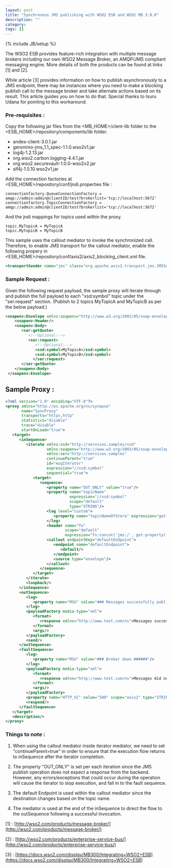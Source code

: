 ```yaml
---
layout: post
title: "Synchronous JMS publishing with WSO2 ESB and WSO2 MB 3.0.0"
description: ""
category: 
tags: []
---
```

{% include JB/setup %}

The WSO2 ESB provides feature-rich integration with multiple message brokers including our own WSO2 Message Broker, an AMQP/JMS compliant messaging engine. More details of both the products can be found at links [1] and [2].

While article [3] provides information on how to publish asynchronously to a JMS endpoint, there may be instances where you need to make a blocking publish call to the message broker and take alternate actions based on its result. This article guides you on how to do that. Special thanks to Isuru Udana for pointing to this workaround.

### Pre-requisites : 

Copy the following jar files from the <MB_HOME>/clent-lib folder to the <ESB_HOME>/repository/components/lib folder. 

* andes-client-3.0.1.jar  
* geronimo-jms_1.1_spec-1.1.0.wso2v1.jar  
* log4j-1.2.13.jar  
* org.wso2.carbon.logging-4.4.1.jar  
* org.wso2.securevault-1.0.0-wso2v2.jar  
* slf4j-1.5.10.wso2v1.jar

Add the connection factories at <ESB_HOME>/repository/conf/jndi.properties file : 

```
connectionfactory.QueueConnectionFactory = amqp://admin:admin@clientID/test?brokerlist='tcp://localhost:5672'
connectionfactory.TopicConnectionFactory = amqp://admin:admin@clientID/test?brokerlist='tcp://localhost:5672'
```

And the jndi mappings for topics used within the proxy. 

```
topic.MyTopicA = MyTopicA
topic.MytopicB = MyTopicB
```


This sample uses the callout mediator to invoke the synchronized call. Therefore, to enable JMS transport for the callout mediator, enable the following propery in <ESB_HOME>/repository/conf/axis2/axis2_blocking_client.xml file.

```xml
<transportSender name="jms" class="org.apache.axis2.transport.jms.JMSSender"/>
```

### Sample Request : 

Given the following request payload, the sample proxy will iterate through and publish the full payload to each "xsd:symbol" topic under the "ser:request" section. (Publish to 2 topics MyTopicA and MyTopicB as per the below payload.)

```xml
<soapenv:Envelope xmlns:soapenv="http://www.w3.org/2003/05/soap-envelope" xmlns:ser="http://services.samples" xmlns:xsd="http://services.samples/xsd">
    <soapenv:Header/>
    <soapenv:Body>
       <ser:getQuote>
          <!--Optional:-->
          <ser:request>
             <!--Optional:-->
             <xsd:symbol>MyTopicA</xsd:symbol>
          	 <xsd:symbol>MyTopicB</xsd:symbol>
            </ser:request>
       </ser:getQuote>
    </soapenv:Body>
 </soapenv:Envelope>
```

## Sample Proxy : 

```xml
<?xml version="1.0" encoding="UTF-8"?>
<proxy xmlns="http://ws.apache.org/ns/synapse"
       name="SyncProxy"
       transports="https,http"
       statistics="disable"
       trace="disable"
       startOnLoad="true">
   <target>
      <inSequence>
         <iterate xmlns:xsd="http://services.samples/xsd"
                  xmlns:soapenv="http://www.w3.org/2003/05/soap-envelope"
                  xmlns:ser="http://services.samples"
                  continueParent="true"
                  id="msgIterator"
                  expression="//xsd:symbol"
                  sequential="true">
            <target>
               <sequence>
                  <property name="OUT_ONLY" value="true"/>
                  <property name="topicName"
                            expression="//xsd:symbol"
                            scope="default"
                            type="STRING"/>
                  <log level="custom">
                     <property name="topicNameOfStore" expression="get-property('topicName')"/>
                  </log>
                  <header name="To"
                          scope="default"
                          expression="fn:concat('jms:/', get-property('topicName'),'?transport.jms.ConnectionFactoryJNDIName=TopicConnectionFactory&amp;java.naming.factory.initial=org.wso2.andes.jndi.PropertiesFileInitialContextFactory&amp;java.naming.provider.url=repository/conf/jndi.properties&amp;transport.jms.DestinationType=topic&amp;transport.jms.CacheLevel=producer')"/>
                  <callout endpointKey="defaultEndpoint">
                     <endpoint name="defaultEndpoint">
                        <default/>
                     </endpoint>
                     <source type="envelope"/>
                  </callout>
               </sequence>
            </target>
         </iterate>
         <loopback/>
      </inSequence>
      <outSequence>
         <log>
            <property name="MSG" value="### Messages successfully published. ######"/>
         </log>
         <payloadFactory media-type="xml">
            <format>
               <response xmlns="http://www.test.com/ns">Messages successfully published.</response>
            </format>
            <args/>
         </payloadFactory>
         <send/>
      </outSequence>
      <faultSequence>
         <log>
            <property name="MSG" value="### Broker down ######"/>
         </log>
         <payloadFactory media-type="xml">
            <format>
               <response xmlns="http://www.test.com/ns">Messages did not get published due to a broker validation failure or unavailability.</response>
            </format>
            <args/>
         </payloadFactory>
         <property name="HTTP_SC" value="500" scope="axis2" type="STRING"/>
         <respond/>
      </faultSequence>
   </target>
   <description/>
</proxy>
```

### Things to note : 

1. When using the callout mediator inside iterator mediator, we need to set "continueParent=true" in order to ensure that the execution flow returns to inSequence after the iterator completion.

2. The property "OUT_ONLY" is set per each iteration since the JMS publish operation does not expect a response from the backend. However, any errors/exceptions that could occur during the operation will cause the iterator to stop execution, and fall in to the fault sequence. 

3. The default Endpoint is used within the callout mediator since the destination changes based on the topic name. 

4. The <loopback> mediator is used at the end of the inSequence to direct the flow to the outSequence following a successful invocation. 


[1] : [http://wso2.com/products/message-broker/](http://wso2.com/products/message-broker/)

[2] : [http://wso2.com/products/enterprise-service-bus/](http://wso2.com/products/enterprise-service-bus/)

[3] : [https://docs.wso2.com/display/MB300/Integrating+WSO2+ESB](https://docs.wso2.com/display/MB300/Integrating+WSO2+ESB)

